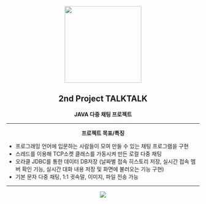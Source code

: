 

<p align="center"><img src="https://user-images.githubusercontent.com/106230507/202123492-2e51e8fc-be90-4edd-b9bc-778eab78f915.png" width="200"></p>
<h2 align="center">2nd Project TALKTALK</h2>


<p align="center"><b>JAVA 다중 채팅 프로젝트</b></p>
<hr>
<p align="center"><b>프로젝트 목표/특징</b></p>
<ul>
<li>
프로그래밍 언어에 입문하는 사람들이 모여 만들 수 있는 채팅 프로그램을 구현 
</li>
<li>
스레드를 이용해 TCP소켓 클래스를 가동시켜 만든 로컬 다중 채팅
</li>
<li>
오라클 JDBC를 통한 데이터 DB저장 (날짜별 접속 히스토리 저장, 실시간 접속 멤버 확인 기능, 실시간 대화 내용 저장 및 화면에 불러오는 기능 구현)
</li>
<li>
기본 문자 다중 채팅, 1:1 귓속말, 이미지, 파일 전송 가능
</li>
</ul>

<hr>
<p align="center"><img src="https://user-images.githubusercontent.com/106230507/202124062-889b3076-a43c-4dfe-82c8-9420149ce83d.png"></p>
